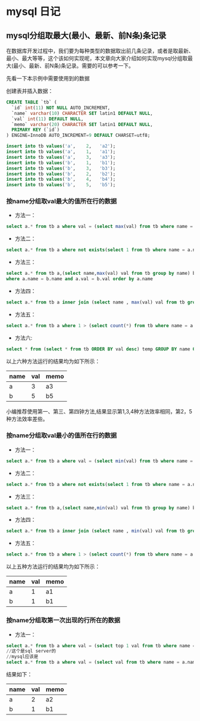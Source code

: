 # mysql 日记

## mysql分组取最大(最小、最新、前N条)条记录

在数据库开发过程中，我们要为每种类型的数据取出前几条记录，或者是取最新、最小、最大等等，这个该如何实现呢，本文章向大家介绍如何实现mysql分组取最大(最小、最新、前N条)条记录。需要的可以参考一下。

先看一下本示例中需要使用到的数据

创建表并插入数据：

```sql
CREATE TABLE `tb` (
  `id` int(11) NOT NULL AUTO_INCREMENT,
  `name` varchar(10) CHARACTER SET latin1 DEFAULT NULL,
  `val` int(11) DEFAULT NULL,
  `memo` varchar(20) CHARACTER SET latin1 DEFAULT NULL,
  PRIMARY KEY (`id`)
) ENGINE=InnoDB AUTO_INCREMENT=9 DEFAULT CHARSET=utf8;

insert into tb values('a',    2,   'a2');
insert into tb values('a',    1,   'a1');
insert into tb values('a',    3,   'a3');
insert into tb values('b',    1,   'b1');
insert into tb values('b',    3,   'b3');
insert into tb values('b',    2,   'b2');
insert into tb values('b',    4,   'b4');
insert into tb values('b',    5,   'b5');

```

### 按name分组取val最大的值所在行的数据

- 方法一：

```sql
select a.* from tb a where val = (select max(val) from tb where name = a.name) order by a.name
```

- 方法二：

```sql
select a.* from tb a where not exists(select 1 from tb where name = a.name and val > a.val)
```

- 方法三：

```sql
select a.* from tb a,(select name,max(val) val from tb group by name) b 
where a.name = b.name and a.val = b.val order by a.name
```

- 方法四：

```sql
select a.* from tb a inner join (select name , max(val) val from tb group by name) b on a.name = b.name and a.val = b.val order by
```

- 方法五：

```sql
select a.* from tb a where 1 > (select count(*) from tb where name = a.name and val > a.val ) order by a.name
```

- 方法六:

```sql
select * from (select * from tb ORDER BY val desc) temp GROUP BY name ORDER BY val desc;
```

以上六种方法运行的结果均为如下所示：

| name | val | memo |
| ---- | --- | ---- |
| a    | 3   | a3   |
| b    | 5   | b5   |

小编推荐使用第一、第三、第四钟方法,结果显示第1,3,4种方法效率相同，第2，5种方法效率差些。

### 按name分组取val最小的值所在行的数据

- 方法一：

```sql
select a.* from tb a where val = (select min(val) from tb where name = a.name) order by a.name
```

- 方法二：

```sql
select a.* from tb a where not exists(select 1 from tb where name = a.name and val < a.val)
```

- 方法三：

```sql
select a.* from tb a,(select name,min(val) val from tb group by name) b where a.name = b.name and a.val = b.val order by a.name
```

- 方法四：

```sql
select a.* from tb a inner join (select name , min(val) val from tb group by name) b on a.name = b.name and a.val = b.val order by a.name
```

- 方法五：

```sql
select a.* from tb a where 1 > (select count(*) from tb where name = a.name and val < a.val) order by a.name
```

以上五种方法运行的结果均为如下所示：

| name | val | memo |
| ---- | --- | ---- |
| a    | 1   | a1   |
| b    | 1   | b1   |

### 按name分组取第一次出现的行所在的数据

- 方法一：

```sql
select a.* from tb a where val = (select top 1 val from tb where name = a.name) order by a.name
//这个是sql server的
//mysql应该是
select a.* from tb a where val = (select val from tb where name = a.name limit 1) order by a.name
```

结果如下：

| name | val | memo |
| ---- | --- | ---- |
| a    | 2   | a2   |
| b    | 1   | b1   |
